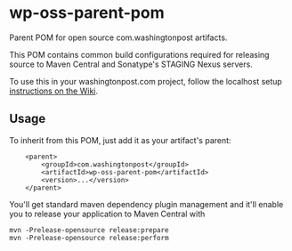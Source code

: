 # wp-oss-parent-pom
Parent POM for open source com.washingtonpost artifacts.

This POM contains common build configurations required for releasing source to Maven Central and Sonatype's STAGING Nexus servers.

To use this in your washingtonpost.com project, follow the localhost setup [instructions on the Wiki](http://confluence.washpost.com/display/GE/How-To%3A+Contribute+open+source+code).

## Usage

To inherit from this POM, just add it as your artifact's parent:

```
    <parent>
        <groupId>com.washingtonpost</groupId>
        <artifactId>wp-oss-parent-pom</artifactId>
        <version>...</version>
    </parent>
```

You'll get standard maven dependency plugin management and it'll enable you to release your application to Maven Central with 
```
mvn -Prelease-opensource release:prepare
mvn -Prelease-opensource release:perform
```